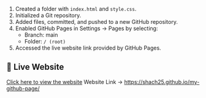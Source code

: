 1. Created a folder with `index.html` and `style.css`.
2. Initialized a Git repository.
3. Added files, committed, and pushed to a new GitHub repository.
4. Enabled GitHub Pages in Settings → Pages by selecting:
   - Branch: main
   - Folder: `/ (root)`
5. Accessed the live website link provided by GitHub Pages.
## 🔗 Live Website
[Click here to view the website](https://shach25.github.io/my-github-page/)
Website Link -> https://shach25.github.io/my-github-page/
